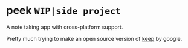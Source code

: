 # peek `WIP|side project`

A note taking app with cross-platform support.

Pretty much trying to make an open source version of [keep](https://keep.google.com/) by google.
